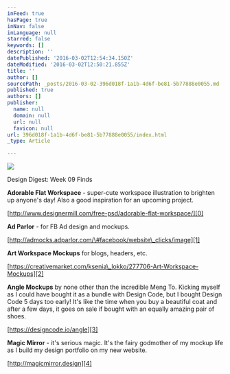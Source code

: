```yaml
---
inFeed: true
hasPage: true
inNav: false
inLanguage: null
starred: false
keywords: []
description: ''
datePublished: '2016-03-02T12:54:34.150Z'
dateModified: '2016-03-02T12:50:21.855Z'
title: ''
author: []
sourcePath: _posts/2016-03-02-396d018f-1a1b-4d6f-be81-5b77888e0055.md
published: true
authors: []
publisher:
  name: null
  domain: null
  url: null
  favicon: null
url: 396d018f-1a1b-4d6f-be81-5b77888e0055/index.html
_type: Article

---
```

![](https://the-grid-user-content.s3-us-west-2.amazonaws.com/71544d02-beee-4447-bb99-7615e3739159.jpg)

Design Digest: Week 09 Finds

**Adorable Flat Workspace** - super-cute workspace illustration to brighten up anyone's day! Also a good inspiration for an upcoming project. 

[http://www.designermill.com/free-psd/adorable-flat-workspace/][0]

**Ad Parlor** - for FB Ad design and mockups. 

[http://admocks.adparlor.com/\#facebook/website\_clicks/image][1]

**Art Workspace Mockups** for blogs, headers, etc.

[https://creativemarket.com/ksenia\_lokko/277706-Art-Workspace-Mockups][2]

**Angle Mockups** by none other than the incredible Meng To.  Kicking myself as I could have bought it as a bundle with Design Code, but I bought Design Code 5 days too early! It's like the time when you buy a beautiful coat and after a few days, it goes on sale if bought with an equally amazing pair of shoes. 

[https://designcode.io/angle][3]

**Magic Mirror** - it's serious magic. It's the fairy godmother of my mockup life as I build my design portfolio on my new website.

[http://magicmirror.design][4]

[0]: http://www.designermill.com/free-psd/adorable-flat-workspace/
[1]: http://admocks.adparlor.com/#facebook/website_clicks/image
[2]: https://creativemarket.com/ksenia_lokko/277706-Art-Workspace-Mockups
[3]: https://designcode.io/angle
[4]: http://magicmirror.design/